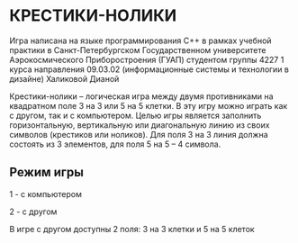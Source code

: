 # КРЕСТИКИ-НОЛИКИ

Игра написана на языке программирования С++ в рамках учебной практики в Санкт-Петербургском Государственном университете Аэрокосмического Приборостроения (ГУАП) студентом группы 4227
1 курса направления 09.03.02 (информационные системы и технологии в дизайне) Халиковой Дианой

Крестики-нолики – логическая игра между двумя противниками на квадратном поле 3 на 3 или 5 на 5 клетки.  В эту игру можно играть как с другом, так и с компьютером. Целью игры является заполнить горизонтальную, вертикальную или диагональную линию из своих символов (крестиков или ноликов). Для поля 3 на 3 линия должна состоять из 3 элементов, для поля 5 на 5 – 4 символа.

## Режим игры
1 - с компьютером

2 - с другом

В игре с другом доступны 2 поля: 3 на 3 клетки и 5 на 5 клеток
